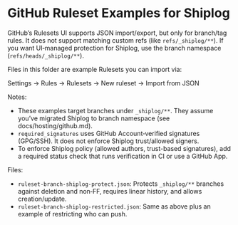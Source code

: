 # GitHub Ruleset Examples for Shiplog

GitHub’s Rulesets UI supports JSON import/export, but only for branch/tag rules. It does not support matching custom refs (like `refs/_shiplog/**`). If you want UI‑managed protection for Shiplog, use the branch namespace (`refs/heads/_shiplog/**`).

Files in this folder are example Rulesets you can import via:

Settings → Rules → Rulesets → New ruleset → Import from JSON

Notes:
- These examples target branches under `_shiplog/**`. They assume you’ve migrated Shiplog to branch namespace (see docs/hosting/github.md).
- `required_signatures` uses GitHub Account‑verified signatures (GPG/SSH). It does not enforce Shiplog trust/allowed signers.
- To enforce Shiplog policy (allowed authors, trust-based signatures), add a required status check that runs verification in CI or use a GitHub App.

Files:
- `ruleset-branch-shiplog-protect.json`: Protects `_shiplog/**` branches against deletion and non‑FF, requires linear history, and allows creation/update.
- `ruleset-branch-shiplog-restricted.json`: Same as above plus an example of restricting who can push.

